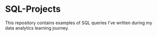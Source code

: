 # SQL-Projects
This repository contains examples of SQL queries I've written during my data analytics learning journey. 
